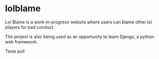 # lolblame
Lol Blame is a work-in-progress website where users can blame other lol players for bad conduct.

The project is also being used as an opportunity to learn Django, a python web framework.

Teste pull
